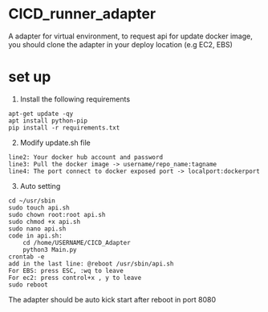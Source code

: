 # CICD_runner_adapter
A adapter for virtual environment, to request api for update docker image, you should clone the adapter in your deploy location (e.g EC2, EBS)

# set up
1. Install the following requirements
```
apt-get update -qy
apt install python-pip
pip install -r requirements.txt
```
2. Modify update.sh file 
```
line2: Your docker hub account and password
line3: Pull the docker image -> username/repo_name:tagname
line4: The port connect to docker exposed port -> localport:dockerport
```
3. Auto setting
```
cd ~/usr/sbin
sudo touch api.sh
sudo chown root:root api.sh
sudo chmod +x api.sh
sudo nano api.sh
code in api.sh:
    cd /home/USERNAME/CICD_Adapter
    python3 Main.py
crontab -e
add in the last line: @reboot /usr/sbin/api.sh
For EBS: press ESC, :wq to leave
For ec2: press control+x , y to leave
sudo reboot
```
The adapter should be auto kick start after reboot in port 8080